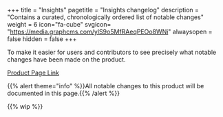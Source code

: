 +++
title = "Insights"
pagetitle = "Insights changelog"
description = "Contains a curated, chronologically ordered list of notable changes"
weight = 6
icon="fa-cube"
svgicon= "https://media.graphcms.com/ylS9o5MfRAeqPEOo8WNi"
alwaysopen = false
hidden = false
+++

To make it easier for users and contributors to see precisely what notable changes have been made on the product.

[Product Page Link](https://www.travelgatex.com/products/insights)

{{% alert theme="info" %}}All notable changes to this product will be documented in this page.{{% /alert %}}

{{% wip %}}
